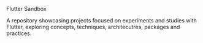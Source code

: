 Flutter Sandbox

A repository showcasing projects focused on experiments and studies with Flutter, exploring concepts, techniques, architecutres, packages and practices.
